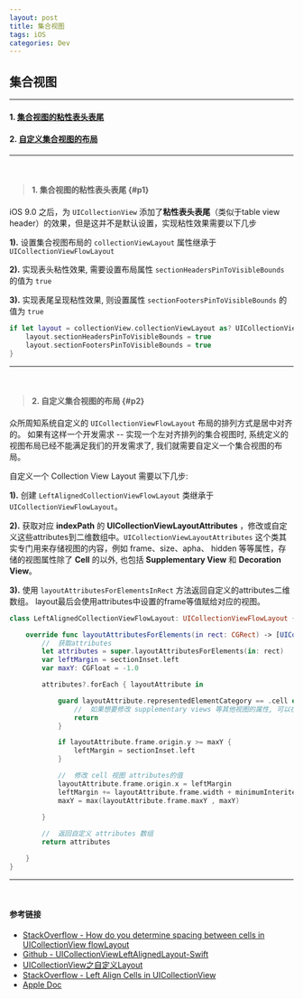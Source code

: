 ```yaml
---
layout: post
title: 集合视图
tags: iOS
categories: Dev
---
```


## 集合视图

---

#### 1. [集合视图的粘性表头表尾](#p1)
#### 2. [自定义集合视图的布局](#p2)

---

<br>

> #### 1. 集合视图的粘性表头表尾 {#p1}

iOS 9.0 之后，为 `UICollectionView` 添加了**粘性表头表尾**（类似于table view header）的效果，但是这并不是默认设置，实现粘性效果需要以下几步

**1).** 设置集合视图布局的 `collectionViewLayout` 属性继承于 `UICollectionViewFlowLayout`

**2).** 实现表头粘性效果, 需要设置布局属性 `sectionHeadersPinToVisibleBounds` 的值为 `true`

**3).** 实现表尾呈现粘性效果, 则设置属性 `sectionFootersPinToVisibleBounds` 的值为 `true`

```swift
if let layout = collectionView.collectionViewLayout as? UICollectionViewFlowLayout {
    layout.sectionHeadersPinToVisibleBounds = true
    layout.sectionFootersPinToVisibleBounds = true
}
```

---

<br>

> #### 2. 自定义集合视图的布局 {#p2}

众所周知系统自定义的 `UICollectionViewFlowLayout` 布局的排列方式是居中对齐的。 如果有这样一个开发需求 -- 实现一个左对齐排列的集合视图时, 系统定义的视图布局已经不能满足我们的开发需求了, 我们就需要自定义一个集合视图的布局。 

自定义一个 Collection View Layout 需要以下几步: 

**1).** 创建 `LeftAlignedCollectionViewFlowLayout` 类继承于 `UICollectionViewFlowLayout`。

**2).** 获取对应 **indexPath** 的 **UICollectionViewLayoutAttributes** ，修改或自定义这些attributes到二维数组中。`UICollectionViewLayoutAttributes` 这个类其实专门用来存储视图的内容，例如 frame、size、apha、
hidden 等等属性，存储的视图属性除了 **Cell** 的以外, 也包括 **Supplementary View** 和 **Decoration View**。

**3).** 使用 `layoutAttributesForElementsInRect` 方法返回自定义的attributes二维数组。 layout最后会使用attributes中设置的frame等值赋给对应的视图。

```swift
class LeftAlignedCollectionViewFlowLayout: UICollectionViewFlowLayout {

    override func layoutAttributesForElements(in rect: CGRect) -> [UICollectionViewLayoutAttributes]? {
        //  获取attributes
        let attributes = super.layoutAttributesForElements(in: rect)
        var leftMargin = sectionInset.left
        var maxY: CGFloat = -1.0

        attributes?.forEach { layoutAttribute in

            guard layoutAttribute.representedElementCategory == .cell else {
                //  如果想要修改 supplementary views 等其他视图的属性, 可以在这里实现
                return
            }

            if layoutAttribute.frame.origin.y >= maxY {
                leftMargin = sectionInset.left
            }

            //  修改 cell 视图 attributes的值
            layoutAttribute.frame.origin.x = leftMargin
            leftMargin += layoutAttribute.frame.width + minimumInteritemSpacing
            maxY = max(layoutAttribute.frame.maxY , maxY)
            
        }

        //  返回自定义 attributes 数组
        return attributes

    }
}
```

---

<br>

#### 参考链接

* [StackOverflow - How do you determine spacing between cells in UICollectionView flowLayout](https://stackoverflow.com/questions/13017257/how-do-you-determine-spacing-between-cells-in-uicollectionview-flowlayout)
* [Github - UICollectionViewLeftAlignedLayout-Swift](https://github.com/fanpyi/UICollectionViewLeftAlignedLayout-Swift)
* [UICollectionView之自定义Layout](http://www.liuchungui.com/blog/2015/11/06/uicollectionviewzhi-zi-ding-yi-layout/)
* [StackOverflow - Left Align Cells in UICollectionView](https://stackoverflow.com/questions/22539979/left-align-cells-in-uicollectionview)
* [Apple Doc](https://developer.apple.com/documentation/uikit/uicollectionviewflowlayout/1617699-sectionheaderspintovisiblebounds)



